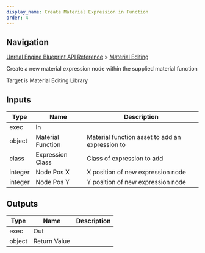 ```yaml
---
display_name: Create Material Expression in Function
order: 4
---
```

## Navigation

[Unreal Engine Blueprint API Reference](https://dev.epicgames.com/documentation/en-us/unreal-engine/BlueprintAPI) > [Material Editing](https://dev.epicgames.com/documentation/en-us/unreal-engine/BlueprintAPI/MaterialEditing)

Create a new material expression node within the supplied material function

Target is Material Editing Library

## Inputs

| Type | Name | Description |
| --- | --- | --- |
| exec | In |  |
| object | Material Function | Material function asset to add an expression to |
| class | Expression Class | Class of expression to add |
| integer | Node Pos X | X position of new expression node |
| integer | Node Pos Y | Y position of new expression node |

## Outputs

| Type | Name | Description |
| --- | --- | --- |
| exec | Out |  |
| object | Return Value |  |
